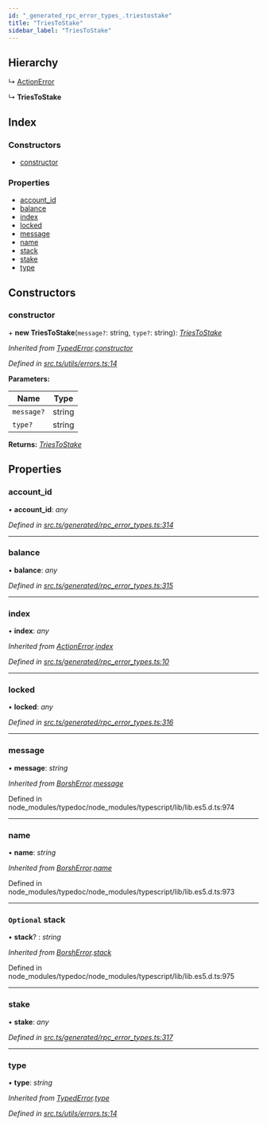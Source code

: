 ```yaml
---
id: "_generated_rpc_error_types_.triestostake"
title: "TriesToStake"
sidebar_label: "TriesToStake"
---
```


## Hierarchy

  ↳ [ActionError](_generated_rpc_error_types_.actionerror.md)

  ↳ **TriesToStake**

## Index

### Constructors

* [constructor](_generated_rpc_error_types_.triestostake.md#constructor)

### Properties

* [account_id](_generated_rpc_error_types_.triestostake.md#account_id)
* [balance](_generated_rpc_error_types_.triestostake.md#balance)
* [index](_generated_rpc_error_types_.triestostake.md#index)
* [locked](_generated_rpc_error_types_.triestostake.md#locked)
* [message](_generated_rpc_error_types_.triestostake.md#message)
* [name](_generated_rpc_error_types_.triestostake.md#name)
* [stack](_generated_rpc_error_types_.triestostake.md#optional-stack)
* [stake](_generated_rpc_error_types_.triestostake.md#stake)
* [type](_generated_rpc_error_types_.triestostake.md#type)

## Constructors

###  constructor

\+ **new TriesToStake**(`message?`: string, `type?`: string): *[TriesToStake](_generated_rpc_error_types_.triestostake.md)*

*Inherited from [TypedError](_utils_errors_.typederror.md).[constructor](_utils_errors_.typederror.md#constructor)*

*Defined in [src.ts/utils/errors.ts:14](https://github.com/nearprotocol/nearlib/blob/de49029/src.ts/utils/errors.ts#L14)*

**Parameters:**

Name | Type |
------ | ------ |
`message?` | string |
`type?` | string |

**Returns:** *[TriesToStake](_generated_rpc_error_types_.triestostake.md)*

## Properties

###  account_id

• **account_id**: *any*

*Defined in [src.ts/generated/rpc_error_types.ts:314](https://github.com/nearprotocol/nearlib/blob/de49029/src.ts/generated/rpc_error_types.ts#L314)*

___

###  balance

• **balance**: *any*

*Defined in [src.ts/generated/rpc_error_types.ts:315](https://github.com/nearprotocol/nearlib/blob/de49029/src.ts/generated/rpc_error_types.ts#L315)*

___

###  index

• **index**: *any*

*Inherited from [ActionError](_generated_rpc_error_types_.actionerror.md).[index](_generated_rpc_error_types_.actionerror.md#index)*

*Defined in [src.ts/generated/rpc_error_types.ts:10](https://github.com/nearprotocol/nearlib/blob/de49029/src.ts/generated/rpc_error_types.ts#L10)*

___

###  locked

• **locked**: *any*

*Defined in [src.ts/generated/rpc_error_types.ts:316](https://github.com/nearprotocol/nearlib/blob/de49029/src.ts/generated/rpc_error_types.ts#L316)*

___

###  message

• **message**: *string*

*Inherited from [BorshError](_utils_serialize_.borsherror.md).[message](_utils_serialize_.borsherror.md#message)*

Defined in node_modules/typedoc/node_modules/typescript/lib/lib.es5.d.ts:974

___

###  name

• **name**: *string*

*Inherited from [BorshError](_utils_serialize_.borsherror.md).[name](_utils_serialize_.borsherror.md#name)*

Defined in node_modules/typedoc/node_modules/typescript/lib/lib.es5.d.ts:973

___

### `Optional` stack

• **stack**? : *string*

*Inherited from [BorshError](_utils_serialize_.borsherror.md).[stack](_utils_serialize_.borsherror.md#optional-stack)*

Defined in node_modules/typedoc/node_modules/typescript/lib/lib.es5.d.ts:975

___

###  stake

• **stake**: *any*

*Defined in [src.ts/generated/rpc_error_types.ts:317](https://github.com/nearprotocol/nearlib/blob/de49029/src.ts/generated/rpc_error_types.ts#L317)*

___

###  type

• **type**: *string*

*Inherited from [TypedError](_utils_errors_.typederror.md).[type](_utils_errors_.typederror.md#type)*

*Defined in [src.ts/utils/errors.ts:14](https://github.com/nearprotocol/nearlib/blob/de49029/src.ts/utils/errors.ts#L14)*
